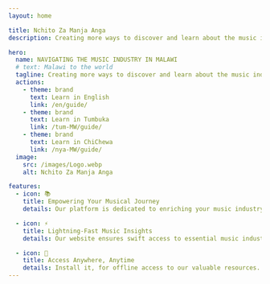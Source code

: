 ```yaml
---
layout: home

title: Nchito Za Manja Anga
description: Creating more ways to discover and learn about the music industry.

hero:
  name: NAVIGATING THE MUSIC INDUSTRY IN MALAWI
  # text: Malawi to the world
  tagline: Creating more ways to discover and learn about the music industry.
  actions:
    - theme: brand
      text: Learn in English
      link: /en/guide/
    - theme: brand
      text: Learn in Tumbuka
      link: /tum-MW/guide/
    - theme: brand
      text: Learn in ChiChewa
      link: /nya-MW/guide/
  image:
    src: /images/Logo.webp
    alt: Nchito Za Manja Anga

features:
  - icon: 📚
    title: Empowering Your Musical Journey
    details: Our platform is dedicated to enriching your music industry knowledge.

  - icon: ⚡
    title: Lightning-Fast Music Insights
    details: Our website ensures swift access to essential music industry knowledge.

  - icon: 📱
    title: Access Anywhere, Anytime
    details: Install it, for offline access to our valuable resources.
---
```

<!-- <style>

:root {
  --vp-home-hero-image-background-image: linear-gradient(-45deg, violet , blue );
  
  --vp-home-hero-image-filter: blur(40px);
  
}

@media (min-width: 640px) {
  :root {
    --vp-home-hero-image-filter: blur(60px);
  }
}

@media (min-width: 960px) {
  :root {
    --vp-home-hero-image-filter: blur(80px);
  }
}
</style> -->
